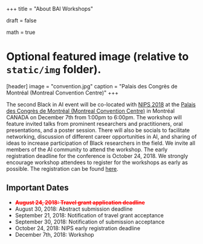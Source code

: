 +++
title = "About BAI Workshops"

draft = false

math = true

# Optional featured image (relative to `static/img` folder).
[header]
image = "convention.jpg"
caption = "Palais des Congrès de Montréal (Montreal Convention Centre)"
+++

The second Black in AI event will be co-located with [NIPS 2018](https://nips.cc/) at the [Palais des Congrès de Montréal (Montreal Convention Centre)](https://congresmtl.com/)  in Montréal CANADA on December 7th from 1:00pm to 6:00pm. The workshop will feature invited talks from prominent researchers and practitioners, oral presentations, and a poster session. There will also be socials to facilitate networking, discussion of different career opportunities in AI, and sharing of ideas to increase participation of Black researchers in the field. We invite all members of the AI community to attend the workshop. The early registration deadline for the conference is October 24, 2018. We strongly encourage workshop attendees to register for the workshops as early as possible. The registration can be found [here](https://nips.cc/accounts/login/?next=/Profile).

<!--more-->

## Important Dates
 - <span style="color:red">**~~August 24, 2018: Travel grant application deadline~~**</span>
 - August 30, 2018: Abstract submission deadline
 - September 21, 2018: Notification of travel grant acceptance
 - September 30, 2018: Notification of submission acceptance
 - October 24, 2018: NIPS early registration deadline
 - December 7th, 2018: Workshop
